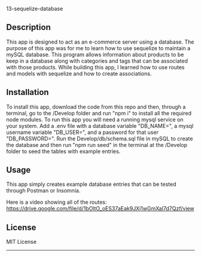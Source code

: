 13-sequelize-database

## Description

This app is designed to act as an e-commerce server using a database. The purpose of this app was for me to learn how to use sequelize to maintain a mySQL database. 
This program allows information about products to be keep in a database along with categories and tags that can be associated with those products. While building this app,
I learned how to use routes and models with sequelize and how to create associations.

## Installation

To install this app, download the code from this repo and then, through a terminal, go to the /Develop folder and run "npm i" to install all the required node modules.
To run this app you will need a running mysql service on your system. Add a .env file with a database variable "DB_NAME=", a mysql username variable "DB_USER=", and a password
for that user "DB_PASSWORD=". Run the Develop/db/schema.sql file in mySQL to create the database and then run "npm run seed" in the terminal at the /Develop folder to seed the tables with example entries.

## Usage

This app simply creates example database entries that can be tested through Postman or Insomnia.

Here is a video showing all of the routes: https://drive.google.com/file/d/1bOltO_oES37aEak9JXj1wGmXaI7d7Qzf/view


## License

MIT License

---

